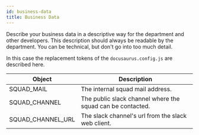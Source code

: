 ```yaml
---
id: business-data
title: Business Data
---
```

Describe your business data in a descriptive way for the department and
other developers. This description should always be readable by the
department. You can be technical, but don't go into too much detail.

In this case the replacement tokens of the `docusaurus.config.js` are
described here.

| Object            | Description                                                |
| ----------------- | ---------------------------------------------------------- |
| SQUAD_MAIL        | The internal squad mail address.                           |
| SQUAD_CHANNEL     | The public slack channel where the squad can be contacted. |
| SQUAD_CHANNEL_URL | The slack channel's url from the slack web client.         |